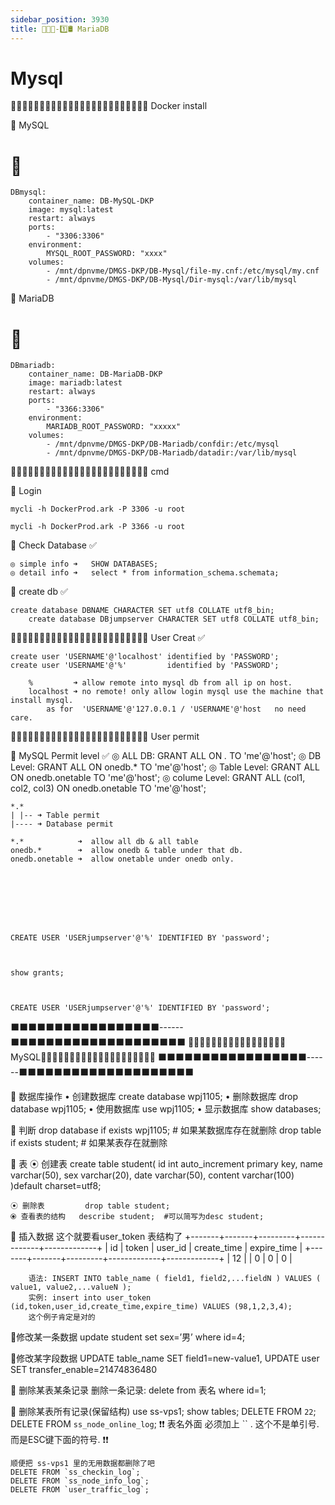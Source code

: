 ```yaml
---
sidebar_position: 3930
title: 🎪🎪🎪-1️⃣🛢 MariaDB
---
```


# Mysql





🔵🔵🔵🔵🔵🔵🔵🔵🔵🔵🔵🔵🔵🔵🔵🔵🔵🔵🔵🔵🔵🔵🔵🔵 Docker install 

🔵 MySQL

# 💯
    DBmysql:
        container_name: DB-MySQL-DKP
        image: mysql:latest
        restart: always
        ports:
            - "3306:3306"
        environment:
            MYSQL_ROOT_PASSWORD: "xxxx"
        volumes:
            - /mnt/dpnvme/DMGS-DKP/DB-Mysql/file-my.cnf:/etc/mysql/my.cnf
            - /mnt/dpnvme/DMGS-DKP/DB-Mysql/Dir-mysql:/var/lib/mysql





🔵 MariaDB



# 💯
    DBmariadb:
        container_name: DB-MariaDB-DKP
        image: mariadb:latest
        restart: always
        ports:
            - "3366:3306"
        environment:
            MARIADB_ROOT_PASSWORD: "xxxxx"
        volumes:
            - /mnt/dpnvme/DMGS-DKP/DB-Mariadb/confdir:/etc/mysql
            - /mnt/dpnvme/DMGS-DKP/DB-Mariadb/datadir:/var/lib/mysql


 

🔵🔵🔵🔵🔵🔵🔵🔵🔵🔵🔵🔵🔵🔵🔵🔵🔵🔵🔵🔵🔵🔵🔵🔵  cmd 

🔵 Login 

    mycli -h DockerProd.ark -P 3306 -u root

    mycli -h DockerProd.ark -P 3366 -u root


🔵 Check Database ✅

    ◎ simple info ➜   SHOW DATABASES;
    ◎ detail info ➜   select * from information_schema.schemata;


🔵  create db ✅

    create database DBNAME CHARACTER SET utf8 COLLATE utf8_bin;
        create database DBjumpserver CHARACTER SET utf8 COLLATE utf8_bin;



🔵🔵🔵🔵🔵🔵🔵🔵🔵🔵🔵🔵🔵🔵🔵🔵🔵🔵🔵🔵🔵🔵🔵🔵 User Creat ✅

	create user 'USERNAME'@'localhost' identified by 'PASSWORD';
	create user 'USERNAME'@'%'         identified by 'PASSWORD';

		%         ➜ allow remote into mysql db from all ip on host. 
		localhost ➜ no remote! only allow login mysql use the machine that install mysql.
			as for  'USERNAME'@'127.0.0.1 / 'USERNAME'@'host   no need care. 










🔵🔵🔵🔵🔵🔵🔵🔵🔵🔵🔵🔵🔵🔵🔵🔵🔵🔵🔵🔵🔵🔵🔵🔵 User permit 

🔵 MySQL Permit level ✅
    ◎ ALL DB:          GRANT ALL                     ON *.*            TO 'me'@'host'; 
    ◎ DB Level:        GRANT ALL                     ON onedb.*        TO 'me'@'host';
    ◎ Table Level:     GRANT ALL                     ON onedb.onetable TO 'me'@'host';
    ◎ colume Level:    GRANT ALL (col1, col2, col3)  ON onedb.onetable TO 'me'@'host';


    *.*
    | |-- ➜ Table permit
    |---- ➜ Database permit

    *.*            ➜  allow all db & all table 
    onedb.*        ➜  allow onedb & table under that db.
    onedb.onetable ➜  allow onetable under onedb only. 








	CREATE USER 'USERjumpserver'@'%' IDENTIFIED BY 'password';



	show grants;



	CREATE USER 'USERjumpserver'@'%' IDENTIFIED BY 'password';


















⬛️⬛️⬛️⬛️⬛️⬛️⬛️⬛️⬛️⬛️⬛️⬛️⬛️⬛️⬛️⬛️⬛️------⬛️⬛️⬛️⬛️⬛️⬛️⬛️⬛️⬛️⬛️⬛️⬛️⬛️⬛️⬛️⬛️⬛️⬛⬛️⬛️
🔵🔵🔵🔵🔵🔵🔵🔵🔵🔵🔵🔵🔵🔵🔵🔵🔵 MySQL🔵🔵🔵🔵🔵🔵🔵🔵🔵🔵🔵🔵🔵🔵🔵🔵🔵🔵🔵🔵
⬛️⬛️⬛️⬛️⬛️⬛️⬛️⬛️⬛️⬛️⬛️⬛️⬛️⬛️⬛️⬛️⬛️------⬛️⬛️⬛️⬛️⬛️⬛️⬛️⬛️⬛️⬛️⬛️⬛️⬛️⬛️⬛️⬛️⬛️⬛️⬛️⬛️

🔸 数据库操作
		• 创建数据库   create database wpj1105;
		• 删除数据库   drop database wpj1105;
		• 使用数据库   use wpj1105;
		• 显示数据库   show databases;


🔸 判断
		drop database if exists wpj1105;  	# 如果某数据库存在就删除
		drop table if exists student;  		# 如果某表存在就删除


🔸 表	
	⦿ 创建表
			create table student(
			id int auto_increment primary key,
			name varchar(50),
			sex varchar(20),
			date varchar(50),
			content varchar(100)
			)default charset=utf8;


	⦿ 删除表         drop table student;
	⦿ 查看表的结构   describe student;  #可以简写为desc student;


🔸 插入数据
		这个就要看user_token 表结构了 
		+-------+-------+---------+-------------+-------------+
		| id    | token | user_id | create_time | expire_time |
		+-------+-------+---------+-------------+-------------+
		|    12 |       |       0 |           0 |           0 |

		语法: INSERT INTO table_name ( field1, field2,...fieldN ) VALUES ( value1, value2,...valueN );
		实例: insert into user_token (id,token,user_id,create_time,expire_time) VALUES (98,1,2,3,4);
		这个例子肯定是对的


🔸修改某一条数据
	update student set sex=’男’ where id=4;

🔸修改某字段数据
	UPDATE table_name SET field1=new-value1,
	UPDATE user SET transfer_enable=21474836480



🔸 删除某表某条记录
	删除一条记录: delete from 表名 where id=1;


🔸 删除某表所有记录(保留结构)
	use ss-vps1;
	show tables;
	DELETE FROM `22`;
	DELETE FROM `ss_node_online_log`;
	❗️❗️ 表名外面 必须加上 `` . 这个不是单引号. 而是ESC键下面的符号. ❗️❗️

	顺便把 ss-vps1 里的无用数据都删除了吧 
	DELETE FROM `ss_checkin_log`;
	DELETE FROM `ss_node_info_log`;
	DELETE FROM `user_traffic_log`;


